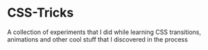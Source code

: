 # CSS-Tricks
A collection of experiments that I did while learning CSS transitions, animations and other cool stuff that I discovered in the process
